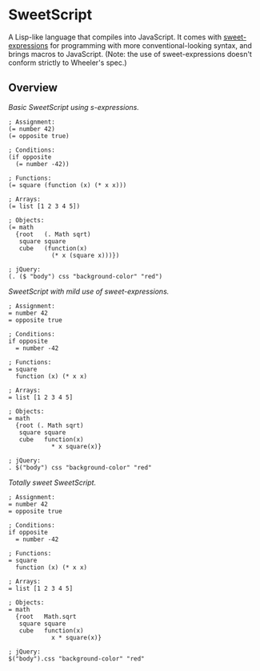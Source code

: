 # SweetScript

A Lisp-like language that compiles into JavaScript. It comes with [sweet-expressions](http://www.dwheeler.com/readable/) for programming with more conventional-looking syntax, and brings macros to JavaScript. (Note: the use of sweet-expressions doesn't conform strictly to Wheeler's spec.)

## Overview

*Basic SweetScript using s-expressions.*

    ; Assignment:
    (= number 42)
    (= opposite true)

    ; Conditions:
    (if opposite
      (= number -42))
    
    ; Functions:
    (= square (function (x) (* x x)))
    
    ; Arrays:
    (= list [1 2 3 4 5])
    
    ; Objects:
    (= math
      {root   (. Math sqrt)
       square square
       cube   (function(x)
                (* x (square x)))})

    ; jQuery:
    (. ($ "body") css "background-color" "red")

*SweetScript with mild use of sweet-expressions.*

    ; Assignment:
    = number 42
    = opposite true

    ; Conditions:
    if opposite
      = number -42
    
    ; Functions:
    = square
      function (x) (* x x)
    
    ; Arrays:
    = list [1 2 3 4 5]
    
    ; Objects:
    = math
      {root (. Math sqrt)
       square square
       cube   function(x)
                * x square(x)}

    ; jQuery:
    . $("body") css "background-color" "red"

*Totally sweet SweetScript.*

    ; Assignment:
    = number 42
    = opposite true

    ; Conditions:
    if opposite
      = number -42
    
    ; Functions:
    = square
      function (x) (* x x)
    
    ; Arrays:
    = list [1 2 3 4 5]
    
    ; Objects:
    = math
      {root   Math.sqrt
       square square
       cube   function(x)
                x * square(x)}

    ; jQuery:
    $("body").css "background-color" "red"
